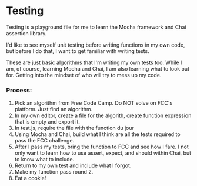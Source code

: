# Testing 
Testing is a playground file for me to learn the Mocha framework and Chai assertion library. 

I'd like to see myself unit testing before writing functions in my own code, but before I do that, I want to get familiar with writing tests.

These are just basic algorithms that I'm writing my own tests too. While I am, of course, learning Mocha and Chai, I am also learning what to look out for. Getting into the mindset of who will try to mess up my code.

### Process:
1. Pick an algorithm from Free Code Camp. Do NOT solve on FCC's platform. Just find an algorithm.
2. In my own editor, create a file for the algorith, create function expression that is empty and export it.
3. In test.js, require the file with the function du jour
4. Using Mocha and Chai, build what I think are all the tests required to pass the FCC challenge. 
5. After I pass my tests, bring the function to FCC and see how I fare. I not only want to learn how to use assert, expect, and should within Chai, but to know what to include. 
6. Return to my own test and include what I forgot. 
7. Make my function pass round 2. 
8. Eat a cookie!